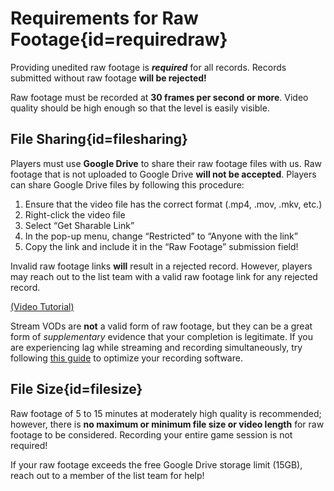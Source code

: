 <div class='panel fade js-scroll-anim' data-anim='fade'>

# Requirements for Raw Footage{id=requiredraw}

Providing unedited raw footage is **_required_** for all records. Records submitted without raw footage **will be rejected!**

Raw footage must be recorded at **30 frames per second or more**. Video quality should be high enough so that the level is easily visible.

## File Sharing{id=filesharing}

Players must use **Google Drive** to share their raw footage files with us. Raw footage that is not uploaded to Google Drive **will not be accepted**. Players can share Google Drive files by following this procedure:

1. Ensure that the video file has the correct format (.mp4, .mov, .mkv, etc.)</br>
2. Right-click the video file</br>
3. Select “Get Sharable Link”</br>
4. In the pop-up menu, change “Restricted” to “Anyone with the link”</br>
5. Copy the link and include it in the “Raw Footage” submission field!</br>

Invalid raw footage links **will** result in a rejected record. However, players may reach out to the list team with a valid raw footage link for any rejected record.

[(Video Tutorial)](https://youtu.be/3LeRPX9bETw?feature=shared)

Stream VODs are **not** a valid form of raw footage, but they can be a great form of _supplementary_ evidence that your completion is legitimate. If you are experiencing lag while streaming and recording simultaneously, try following [this guide](https://docs.google.com/document/d/1ulAtWShfklBaswCuaRdQwWpHGkk9V-dKi6-2veaaS8M/) to optimize your recording software.

## File Size{id=filesize}

Raw footage of 5 to 15 minutes at moderately high quality is recommended; however, there is **no maximum or minimum file size or video length** for raw footage to be considered. Recording your entire game session is not required!

If your raw footage exceeds the free Google Drive storage limit (15GB), reach out to a member of the list team for help!

</div>
